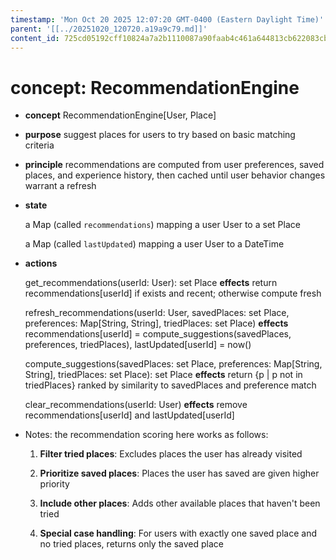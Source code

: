 ```yaml
---
timestamp: 'Mon Oct 20 2025 12:07:20 GMT-0400 (Eastern Daylight Time)'
parent: '[[../20251020_120720.a19a9c79.md]]'
content_id: 725cd05192cff10824a7a2b1110087a90faab4c461a644813cb622083cb660ae
---
```


# concept: RecommendationEngine

* **concept** RecommendationEngine\[User, Place]

* **purpose** suggest places for users to try based on basic matching criteria

* **principle** recommendations are computed from user preferences, saved places, and experience history, then cached until user behavior changes warrant a refresh

* **state**

  a Map (called `recommendations`) mapping
  a user User to a set Place

  a Map (called `lastUpdated`) mapping
  a user User to a DateTime

* **actions**

  get\_recommendations(userId: User): set Place
  **effects** return recommendations\[userId] if exists and recent; otherwise compute fresh

  refresh\_recommendations(userId: User, savedPlaces: set Place, preferences: Map\[String, String], triedPlaces: set Place)
  **effects** recommendations\[userId] = compute\_suggestions(savedPlaces, preferences, triedPlaces),
  lastUpdated\[userId] = now()

  compute\_suggestions(savedPlaces: set Place, preferences: Map\[String, String], triedPlaces: set Place): set Place
  **effects** return {p | p not in triedPlaces} ranked by similarity to savedPlaces and preference match

  clear\_recommendations(userId: User)
  **effects** remove recommendations\[userId] and lastUpdated\[userId]

* Notes: the recommendation scoring here works as follows:

  1. **Filter tried places**: Excludes places the user has already visited

  2. **Prioritize saved places**: Places the user has saved are given higher priority

  3. **Include other places**: Adds other available places that haven't been tried

  4. **Special case handling**: For users with exactly one saved place and no tried places, returns only the saved place

